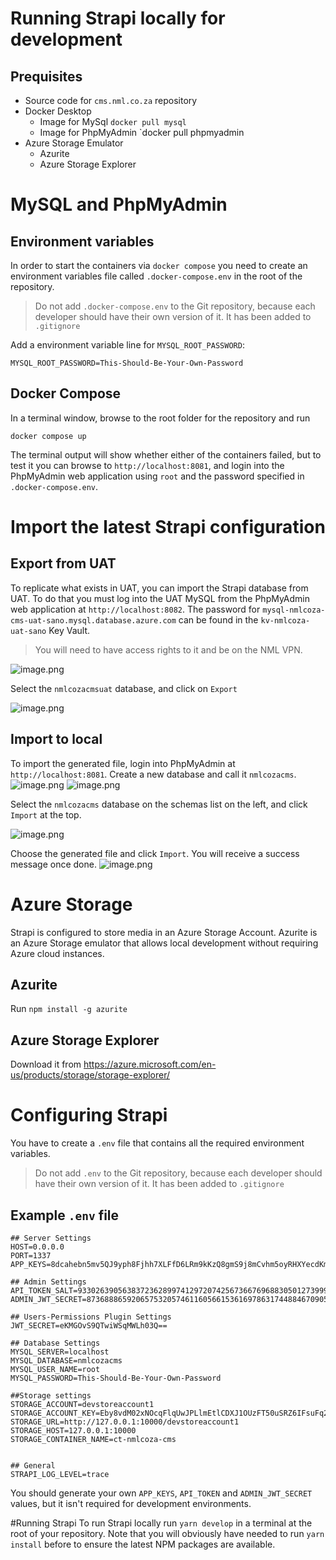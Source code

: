 # Running Strapi locally for development
## Prequisites
- Source code for `cms.nml.co.za` repository
- Docker Desktop
  - Image for MySql `docker pull mysql`
  - Image for PhpMyAdmin `docker pull phpmyadmin
- Azure Storage Emulator
  - Azurite
  - Azure Storage Explorer

# MySQL and PhpMyAdmin
## Environment variables
In order to start the containers via `docker compose` you need to create an environment variables file called `.docker-compose.env` in the root of the repository. 
> Do not add `.docker-compose.env` to the Git repository, because each developer should have their own version of it. It has been added to `.gitignore`

Add a environment variable line for `MYSQL_ROOT_PASSWORD`:
```
MYSQL_ROOT_PASSWORD=This-Should-Be-Your-Own-Password
```

## Docker Compose
In a terminal window, browse to the root folder for the repository and run
```
docker compose up
```

The terminal output will show whether either of the containers failed, but to test it you can browse to `http://localhost:8081`, and login into the PhpMyAdmin web application using `root` and the password specified in `.docker-compose.env`.

# Import the latest Strapi configuration
## Export from UAT
To replicate what exists in UAT, you can import the Strapi database from UAT. To do that you must log into the UAT MySQL from the PhpMyAdmin web application at `http://localhost:8082`. The password for `mysql-nmlcoza-cms-uat-sano.mysql.database.azure.com` can be found in the `kv-nmlcoza-uat-sano` Key Vault. 

> You will need to have access rights to it and be on the NML VPN.

![image.png](/.attachments/image-c7d26681-6f48-4dd2-952e-ff9d57687217.png)

Select the `nmlcozacmsuat` database, and click on `Export`

![image.png](/.attachments/image-54f9dd2e-9886-49f4-a919-86c2e49994eb.png)

## Import to local
To import the generated file, login into PhpMyAdmin at `http://localhost:8081`. Create a new database and call it `nmlcozacms`.
![image.png](/.attachments/image-f1ae5124-635a-47ad-bad2-4ee020b53ff7.png)
![image.png](/.attachments/image-03732c8b-e026-40de-a7fd-b78ff312da97.png)

Select the `nmlcozacms` database on the schemas list on the left, and click `Import` at the top.

![image.png](/.attachments/image-0b27a22a-46ec-4bff-a73e-aeaafab99f0a.png)

Choose the generated file and click `Import`. You will receive a success message once done.
![image.png](/.attachments/image-23aa1f7a-b168-42b2-8562-8ac3b9a2b875.png)

# Azure Storage
Strapi is configured to store media in an Azure Storage Account. Azurite is an Azure Storage emulator that allows local development without requiring Azure cloud instances.

## Azurite
Run `npm install -g azurite`

## Azure Storage Explorer
Download it from https://azure.microsoft.com/en-us/products/storage/storage-explorer/

# Configuring Strapi
You have to create a `.env` file that contains all the required environment variables.
> Do not add `.env` to the Git repository, because each developer should have their own version of it. It has been added to `.gitignore`

## Example `.env` file
```
## Server Settings
HOST=0.0.0.0
PORT=1337
APP_KEYS=8dcahebn5mv5QJ9yph8Fjhh7XLFfD6LRm9kKzQ8gmS9j8mCvhm5oyRHXYecdKm3k

## Admin Settings
API_TOKEN_SALT=9330263905638372362899741297207425673667696883050127399996218280
ADMIN_JWT_SECRET=8736888659206575320574611605661536169786317448846709052475511494

## Users-Permissions Plugin Settings
JWT_SECRET=eKMGOvS9QTwiWSqMWLh03Q==

## Database Settings
MYSQL_SERVER=localhost
MYSQL_DATABASE=nmlcozacms
MYSQL_USER_NAME=root
MYSQL_PASSWORD=This-Should-Be-Your-Own-Password

##Storage settings
STORAGE_ACCOUNT=devstoreaccount1
STORAGE_ACCOUNT_KEY=Eby8vdM02xNOcqFlqUwJPLlmEtlCDXJ1OUzFT50uSRZ6IFsuFq2UVErCz4I6tq/K1SZFPTOtr/KBHBeksoGMGw==
STORAGE_URL=http://127.0.0.1:10000/devstoreaccount1
STORAGE_HOST=127.0.0.1:10000
STORAGE_CONTAINER_NAME=ct-nmlcoza-cms


## General
STRAPI_LOG_LEVEL=trace
```
You should generate your own `APP_KEYS`, `API_TOKEN` and `ADMIN_JWT_SECRET` values, but it isn't required for development environments.

#Running Strapi
To run Strapi locally run `yarn develop` in a terminal at the root of your repository. Note that you will obviously have needed to run `yarn install` before to ensure the latest NPM packages are available.